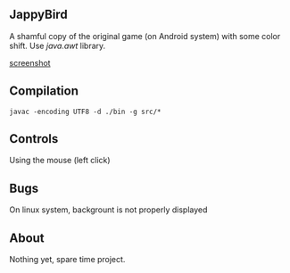 JappyBird
-------
A shamful copy of the original game (on Android system) with some color shift.
Use *java.awt* library.

[screenshot](https://raw.githubusercontent.com/halfa/jappybird/master/rsc/screen.png)

Compilation
---
	javac -encoding UTF8 -d ./bin -g src/*

Controls
----
Using the mouse (left click)

Bugs
----
On linux system, backgrount is not properly displayed

About
---
Nothing yet, spare time project.